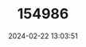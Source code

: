---
title: "154986"
category: "Paraclinus magdalenae"
draft: false
date: 2024-02-22 13:03:51
languages:
  Spanish; Castilian: ["Trambollito de Magdalena"]
  English: ["Magdalena Blenny"]
---